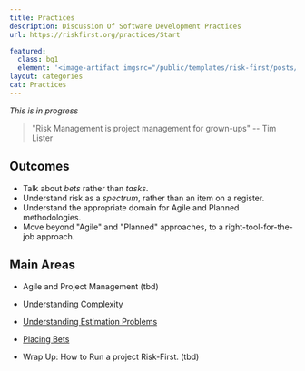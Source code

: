 ```yaml
---
title: Practices
description: Discussion Of Software Development Practices
url: https://riskfirst.org/practices/Start

featured: 
  class: bg1
  element: '<image-artifact imgsrc="/public/templates/risk-first/posts/introduction.svg">Part 3: Practices</image-artifact>'
layout: categories
cat: Practices
---
```


_This is in progress_

> "Risk Management is project management for grown-ups" -- Tim Lister

## Outcomes

- Talk about _bets_ rather than _tasks_.
- Understand risk as a _spectrum_, rather than an item on a register.
- Understand the appropriate domain for Agile and Planned methodologies.
- Move beyond "Agile"  and "Planned" approaches, to a right-tool-for-the-job approach.

## Main Areas

- Agile and Project Management (tbd)

- [Understanding Complexity](../complexity/Start.md)

- [Understanding Estimation Problems](../estimating/Start.md)

- [Placing Bets](../bets/Purpose-Development-Team.md)

- Wrap Up:  How to Run a project Risk-First. (tbd)

<TagList filter="practices" />
